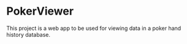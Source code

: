 # PokerViewer

This project is a web app to be used for viewing data in a poker hand history database.
